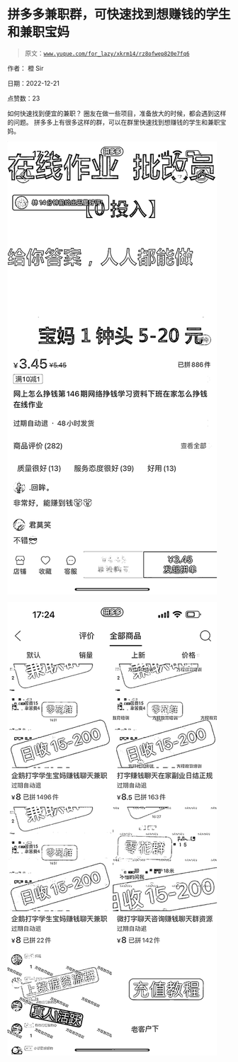 # 拼多多兼职群，可快速找到想赚钱的学生和兼职宝妈

> 原文：[`www.yuque.com/for_lazy/xkrm14/rz8ofwep820e7fq6`](https://www.yuque.com/for_lazy/xkrm14/rz8ofwep820e7fq6)

作者： 橙 Sir 

日期：2022-12-21 

点赞数：23 

如何快速找到便宜的兼职？ 圈友在做一些项目，准备放大的时候，都会遇到这样的问题。 拼多多上有很多这样的群，可以在群里快速找到想赚钱的学生和兼职宝妈。 

![](img/1ea95faf5eae1e629f6426d97fdfc183.png) 

![](img/07647c4b816105db5b7fd5274e1ae6f2.png) 

